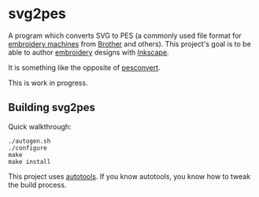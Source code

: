 # svg2pes

A program which converts SVG to PES (a commonly used file format for
[embroidery machines](https://en.wikipedia.org/wiki/Machine_embroidery)
from [Brother](http://www.brother.com/index.htm) and others).  This
project's goal is to be able to author
[embroidery](https://en.wikipedia.org/wiki/Embroidery#Machine) designs
with [Inkscape](https://inkscape.org/).

It is something like the opposite of
[pesconvert](https://git.kernel.org/cgit/linux/kernel/git/torvalds/pesconvert.git).

This is work in progress.

## Building svg2pes

Quick walkthrough:

    ./autogen.sh
    ./configure
    make
    make install

This project uses
[autotools](https://en.wikipedia.org/wiki/GNU_build_system).  If you
know autotools, you know how to tweak the build process.
